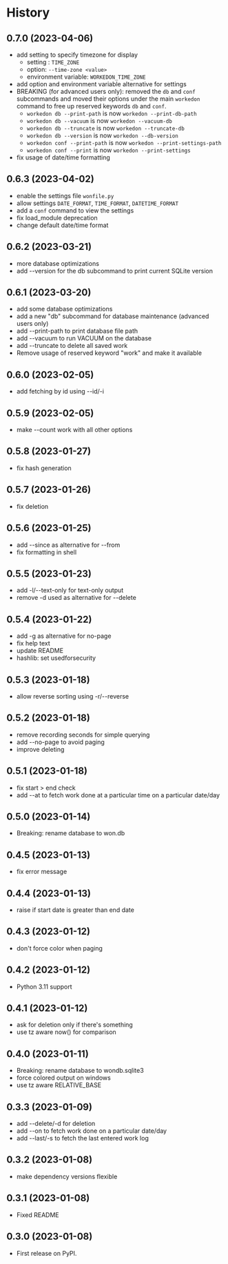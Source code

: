 # History

## 0.7.0 (2023-04-06)

- add setting to specify timezone for display
  - setting : `TIME_ZONE`
  - option: `--time-zone <value>`
  - environment variable: `WORKEDON_TIME_ZONE`
- add option and environment variable alternative for settings
- BREAKING (for advanced users only): removed the `db` and `conf`
  subcommands and moved their options under the main `workedon`
  command to free up reserved keywords `db` and `conf`.
  - `workedon db --print-path` is now `workedon --print-db-path`
  - `workedon db --vacuum` is now `workedon --vacuum-db`
  - `workedon db --truncate` is now `workedon --truncate-db`
  - `workedon db --version` is now `workedon --db-version`
  - `workedon conf --print-path` is now `workedon --print-settings-path`
  - `workedon conf --print` is now `workedon --print-settings`
- fix usage of date/time formatting

## 0.6.3 (2023-04-02)

- enable the settings file `wonfile.py`
- allow  settings `DATE_FORMAT`, `TIME_FORMAT`, `DATETIME_FORMAT`
- add a `conf` command to view the settings
- fix load_module deprecation
- change default date/time format

## 0.6.2 (2023-03-21)

- more database optimizations
- add --version for the db subcommand to print current SQLite version

## 0.6.1 (2023-03-20)

- add some database optimizations
- add a new "db" subcommand for database maintenance (advanced users only)
- add --print-path to print database file path
- add --vacuum to run VACUUM on the database
- add --truncate to delete all saved work
- Remove usage of reserved keyword "work" and make it available

## 0.6.0 (2023-02-05)

- add fetching by id using --id/-i

## 0.5.9 (2023-02-05)

- make --count work with all other options

## 0.5.8 (2023-01-27)

- fix hash generation

## 0.5.7 (2023-01-26)

- fix deletion

## 0.5.6 (2023-01-25)

- add --since as alternative for --from
- fix formatting in shell

## 0.5.5 (2023-01-23)

- add -l/--text-only for text-only output
- remove -d used as alternative for --delete

## 0.5.4 (2023-01-22)

- add -g as alternative for no-page
- fix help text
- update README
- hashlib: set usedforsecurity

## 0.5.3 (2023-01-18)

- allow reverse sorting using -r/--reverse

## 0.5.2 (2023-01-18)

- remove recording seconds for simple querying
- add --no-page to avoid paging
- improve deleting

## 0.5.1 (2023-01-18)

- fix start \> end check
- add --at to fetch work done at a particular time on a particular
    date/day

## 0.5.0 (2023-01-14)

- Breaking: rename database to won.db

## 0.4.5 (2023-01-13)

- fix error message

## 0.4.4 (2023-01-13)

- raise if start date is greater than end date

## 0.4.3 (2023-01-12)

- don't force color when paging

## 0.4.2 (2023-01-12)

- Python 3.11 support

## 0.4.1 (2023-01-12)

- ask for deletion only if there's something
- use tz aware now() for comparison

## 0.4.0 (2023-01-11)

- Breaking: rename database to wondb.sqlite3
- force colored output on windows
- use tz aware RELATIVE\_BASE

## 0.3.3 (2023-01-09)

- add --delete/-d for deletion
- add --on to fetch work done on a particular date/day
- add --last/-s to fetch the last entered work log

## 0.3.2 (2023-01-08)

- make dependency versions flexible

## 0.3.1 (2023-01-08)

- Fixed README

## 0.3.0 (2023-01-08)

- First release on PyPI.
